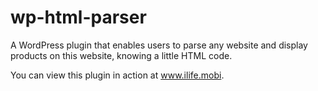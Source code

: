 wp-html-parser
==============

A WordPress plugin that enables users to parse any website and display products on this website, knowing a little HTML code.

You can view this plugin in action at <a href="http://www.ilife.mobi">www.ilife.mobi</a>.
